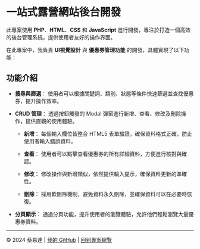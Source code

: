 # 一站式露營網站後台開發

此專案使用 **PHP**、**HTML**、**CSS** 和 **JavaScript** 進行開發，專注於打造一個高效的後台管理系統，提供使用者友好的操作界面。

在此專案中，我負責 **UI視覺設計** 與 **優惠券管理功能** 的開發，具體實現了以下功能：

## 功能介紹

- **搜尋與篩選**：
  使用者可以根據關鍵詞、類別、狀態等條件快速篩選並查找優惠券，提升操作效率。
  
- **CRUD 管理**：
  透過按鈕觸發的 Modal 彈窗進行新增、查看、修改及刪除操作，提供直觀的使用體驗。
  
  - **新增**：
    每個輸入欄位皆整合 HTML5 表單驗證，確保資料格式正確，防止使用者輸入錯誤資料。
    
  - **查看**：
    使用者可以點擊查看優惠券的所有詳細資料，方便進行核對與確認。
    
  - **修改**：
    修改操作與新增類似，依然提供輸入提示，確保資料更新的準確性。
    
  - **刪除**：
    採用軟刪除機制，避免資料永久刪除，並確保資料可以在必要時恢復。

- **分頁顯示**：
  通過分頁功能，提升使用者的瀏覽體驗，允許他們輕鬆瀏覽大量優惠券資料。

---

© 2024 蔡易達 | [我的 GitHub](https://github.com/sth-of-yidatsai) | [回到專案總覽](https://github.com/sth-of-yidatsai/My-Project-Dashboard/tree/main)
